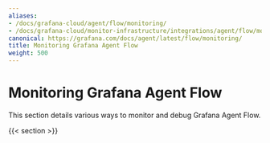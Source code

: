 ```yaml
---
aliases:
- /docs/grafana-cloud/agent/flow/monitoring/
- /docs/grafana-cloud/monitor-infrastructure/integrations/agent/flow/monitoring/
canonical: https://grafana.com/docs/agent/latest/flow/monitoring/
title: Monitoring Grafana Agent Flow
weight: 500
---
```


# Monitoring Grafana Agent Flow

This section details various ways to monitor and debug Grafana Agent Flow.

{{< section >}}

